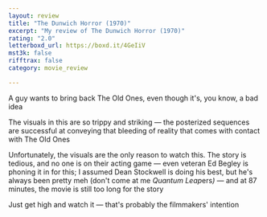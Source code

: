 ```yaml
---
layout: review
title: "The Dunwich Horror (1970)"
excerpt: "My review of The Dunwich Horror (1970)"
rating: "2.0"
letterboxd_url: https://boxd.it/4GeIiV
mst3k: false
rifftrax: false
category: movie_review

---
```


A guy wants to bring back The Old Ones, even though it's, you know, a bad idea

The visuals in this are so trippy and striking — the posterized sequences are successful at conveying that bleeding of reality that comes with contact with The Old Ones

Unfortunately, the visuals are the only reason to watch this. The story is tedious, and no one is on their acting game — even veteran Ed Begley is phoning it in for this; I assumed Dean Stockwell is doing his best, but he's always been pretty meh (don't come at me <i>Quantum Leap</i>ers<i>)</i> — and at 87 minutes, the movie is still too long for the story

Just get high and watch it — that's probably the filmmakers' intention